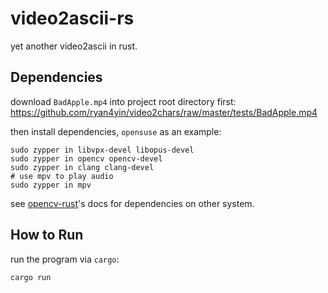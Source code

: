 # video2ascii-rs

yet another video2ascii in rust.


## Dependencies

download `BadApple.mp4` into project root directory first: <https://github.com/ryan4yin/video2chars/raw/master/tests/BadApple.mp4>

then install dependencies, `opensuse` as an example:

```shell
sudo zypper in libvpx-devel libopus-devel
sudo zypper in opencv opencv-devel
sudo zypper in clang clang-devel
# use mpv to play audio
sudo zypper in mpv
```

see [opencv-rust](https://github.com/twistedfall/opencv-rust#getting-opencv)'s docs for dependencies on other system.

## How to Run

run the program via `cargo`:

```shell
cargo run
```
